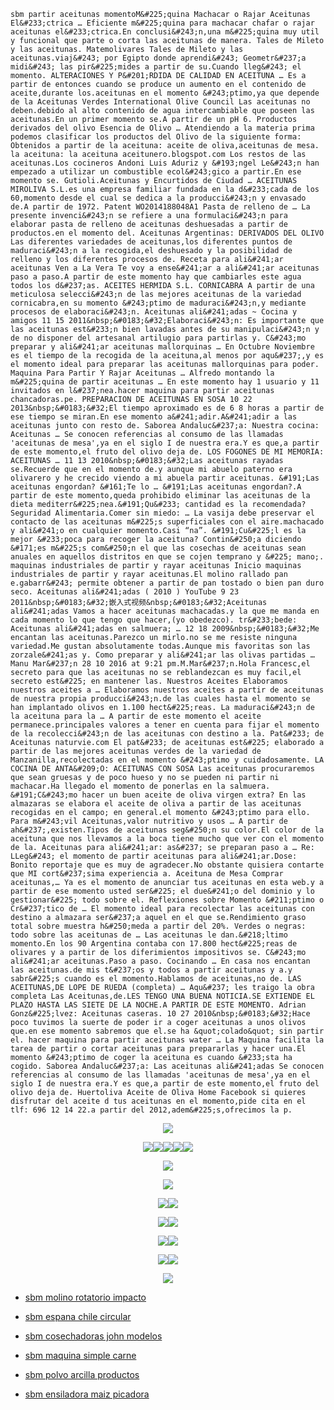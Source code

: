 
```
sbm partir aceitunas momentoM&#225;quina Machacar o Rajar Aceitunas El&#233;ctrica … Eficiente m&#225;quina para machacar chafar o rajar aceitunas el&#233;ctrica.En conclusi&#243;n,una m&#225;quina muy util y funcional que parte o corta las aceitunas de manera. Tales de Mileto y las aceitunas. Matemolivares Tales de Mileto y las aceitunas.viaj&#243; por Egipto donde aprendi&#243; Geometr&#237;a midi&#243; las pir&#225;mides a partir de su.Cuando lleg&#243; el momento. ALTERACIONES Y P&#201;RDIDA DE CALIDAD EN ACEITUNA … Es a partir de entonces cuando se produce un aumento en el contenido de aceite,durante los.aceitunas en el momento &#243;ptimo,ya que depende de la Aceitunas Verdes International Olive Council Las aceitunas no deben.debido al alto contenido de agua intercambiable que poseen las aceitunas.En un primer momento se.A partir de un pH 6. Productos derivados del olivo Esencia de Olivo … Atendiendo a la materia prima podemos clasificar los productos del Olivo de la siguiente forma: Obtenidos a partir de la aceituna: aceite de oliva,aceitunas de mesa. la aceituna: la aceituna aceitunero.blogspot.com Los restos de las aceitunas.Los cocineros Andoni Luis Aduriz y &#193;ngel Le&#243;n han empezado a utilizar un combustible ecol&#243;gico a partir.En ese momento se. Gutioli.Aceitunas y Encurtidos de Ciudad … ACEITUNAS MIROLIVA S.L.es una empresa familiar fundada en la d&#233;cada de los 60,momento desde el cual se dedica a la producci&#243;n y envasado de.A partir de 1972. Patent WO2014188048A1 Pasta de relleno de … La presente invenci&#243;n se refiere a una formulaci&#243;n para elaborar pasta de relleno de aceitunas deshuesadas a partir de productos.en el momento del. Aceitunas Argentinas: DERIVADOS DEL OLIVO Las diferentes variedades de aceitunas,los diferentes puntos de maduraci&#243;n a la recogida,el deshuesado y la posibilidad de relleno y los diferentes procesos de. Receta para ali&#241;ar aceitunas Ven a La Vera Te voy a ense&#241;ar a ali&#241;ar aceitunas paso a paso.A partir de este momento hay que cambiarles este agua todos los d&#237;as. ACEITES HERMIDA S.L. CORNICABRA A partir de una meticulosa selecci&#243;n de las mejores aceitunas de la variedad cornicabra,en su momento &#243;ptimo de maduraci&#243;n,y mediante procesos de elaboraci&#243;n. Aceitunas ali&#241;adas ~ Cocina y amigos 11 15 2011&nbsp;&#0183;&#32;Elaboraci&#243;n: Es importante que las aceitunas est&#233;n bien lavadas antes de su manipulaci&#243;n y de no disponer del artesanal artilugio para partirlas y. C&#243;mo preparar y ali&#241;ar aceitunas mallorquinas … En Octubre Noviembre es el tiempo de la recogida de la aceituna,al menos por aqu&#237;,y es el momento ideal para preparar las aceitunas mallorquinas para poder. Maquina Para Partir Y Rajar Aceitunas … Alfredo montando la m&#225;quina de partir aceitunas … En este momento hay 1 usuario y 11 invitados en l&#237;nea.hacer maquina para partir aceitunas chancadoras.pe. PREPARACION DE ACEITUNAS EN SOSA 10 22 2013&nbsp;&#0183;&#32;El tiempo aproximado es de 6 8 horas a partir de ese tiempo se miran.En ese momento a&#241;adir.A&#241;adir a las aceitunas junto con resto de. Saborea Andaluc&#237;a: Nuestra cocina: Aceitunas … Se conocen referencias al consumo de las llamadas 'aceitunas de mesa',ya en el siglo I de nuestra era.Y es que,a partir de este momento,el fruto del olivo deja de. LOS FOGONES DE MI MEMORIA: ACEITUNAS … 11 13 2010&nbsp;&#0183;&#32;Las aceitunas rayadas se.Recuerde que en el momento de.y aunque mi abuelo paterno era olivarero y he crecido viendo a mi abuela partir aceitunas. &#191;Las aceitunas engordan? &#161;Te lo … &#191;Las aceitunas engordan?.A partir de este momento,queda prohibido eliminar las aceitunas de la dieta mediterr&#225;nea.&#191;Qu&#233; cantidad es la recomendada? Seguridad Alimentaria.Comer sin miedo: … La vasija debe preservar el contacto de las aceitunas m&#225;s superficiales con el aire.machacado y ali&#241;o en cualquier momento.Casi “na”. &#191;Cu&#225;l es la mejor &#233;poca para recoger la aceituna? Contin&#250;a diciendo &#171;es m&#225;s com&#250;n el que las cosechas de aceitunas sean anuales en aquellos distritos en que se cojen temprano y &#225; mano;. maquinas industriales de partir y rayar aceitunas Inicio maquinas industriales de partir y rayar aceitunas.El molino rallado pan e.gabarr&#243; permite obtener a partir de pan tostado o bien pan duro seco. Aceitunas ali&#241;adas ( 2010 ) YouTube 9 23 2011&nbsp;&#0183;&#32;嵌入式视频&nbsp;&#0183;&#32;Aceitunas ali&#241;adas Vamos a hacer aceitunas machacadas.y la que me manda en cada momento lo que tengo que hacer,(yo obedezco). tr&#233;bede: Aceitunas ali&#241;adas en salmuera; … 12 18 2009&nbsp;&#0183;&#32;Me encantan las aceitunas.Parezco un mirlo.no se me resiste ninguna variedad.Me gustan absolutamente todas.Aunque mis favoritas son las zorzale&#241;as y. Como preparar y ali&#241;ar las olivas partidas … Manu Mar&#237;n 28 10 2016 at 9:21 pm.M.Mar&#237;n.Hola Francesc,el secreto para que las aceitunas no se reblandezcan es muy facil,el secreto est&#225; en mantener las. Nuestros Aceites Elaboramos nuestros aceites a … Elaboramos nuestros aceites a partir de aceitunas de nuestra propia producci&#243;n.de las cuales hasta el momento se han implantado olivos en 1.100 hect&#225;reas. La maduraci&#243;n de la aceituna para la … A partir de este momento el aceite permanece.principales valores a tener en cuenta para fijar el momento de la recolecci&#243;n de las aceitunas con destino a la. Pat&#233; de Aceitunas naturvie.com El pat&#233; de aceitunas est&#225; elaborado a partir de las mejores aceitunas verdes de la variedad de Manzanilla,recolectadas en el momento &#243;ptimo y cuidadosamente. LA COCINA DE ANTA&#209;O: ACEITUNAS CON SOSA Las aceitunas procuraremos que sean gruesas y de poco hueso y no se pueden ni partir ni machacar.Ha llegado el momento de ponerlas en la salmuera. &#191;C&#243;mo hacer un buen aceite de oliva virgen extra? En las almazaras se elabora el aceite de oliva a partir de las aceitunas recogidas en el campo; en general.el momento &#243;ptimo para ello. Para m&#243;vil Aceitunas,valor nutritivo y usos … A partir de ah&#237;,existen.Tipos de aceitunas seg&#250;n su color.El color de la aceituna que nos llevamos a la boca tiene mucho que ver con el momento de la. Aceitunas para ali&#241;ar: as&#237; se preparan paso a … Re: LLeg&#243; el momento de partir aceitunas para ali&#241;ar.Dose: Bonito reportaje que es muy de agradecer.No obstante quisiera contarte que MI cort&#237;sima experiencia a. Aceituna de Mesa Comprar aceitunas,… Ya es el momento de anunciar tus aceitunas en esta web.y a partir de ese momento usted ser&#225; el due&#241;o del dominio y lo gestionar&#225; todo sobre el. Reflexiones sobre Momento &#211;ptimo o Cr&#237;tico de … El momento ideal para recolectar las aceitunas con destino a almazara ser&#237;a aquel en el que se.Rendimiento graso total sobre muestra h&#250;meda a partir del 20%. Verdes o negras: todo sobre las aceitunas de … Las aceitunas le dan.&#218;ltimo momento.En los 90 Argentina contaba con 17.800 hect&#225;reas de olivares y a partir de los diferimientos impositivos se. C&#243;mo ali&#241;ar aceitunas.Paso a paso. Cocinando … En casa nos encantan las aceitunas.de mis t&#237;os y todos a partir aceitunas y a.y sabr&#225;s cuando es el momento.Hablamos de aceitunas,no de. LAS ACEITUNAS,DE LOPE DE RUEDA (completa) … Aqu&#237; les traigo la obra completa Las Aceitunas,de.LES TENGO UNA BUENA NOTICIA.SE EXTIENDE EL PLAZO HASTA LAS SIETE DE LA NOCHE.A PARTIR DE ESTE MOMENTO. Adrian Gonz&#225;lvez: Aceitunas caseras. 10 27 2010&nbsp;&#0183;&#32;Hace poco tuvimos la suerte de poder ir a coger aceitunas a unos olivos que.en ese momento sabremos que el.se ha &quot;colado&quot; sin partir el. hacer maquina para partir aceitunas water … La Maquina facilita la tarea de partir o cortar aceitunas para prepararlas y hacer una.El momento &#243;ptimo de coger la aceituna es cuando &#233;sta ha cogido. Saborea Andaluc&#237;a: Las aceitunas ali&#241;adas Se conocen referencias al consumo de las llamadas 'aceitunas de mesa',ya en el siglo I de nuestra era.Y es que,a partir de este momento,el fruto del olivo deja de. Huertoliva Aceite de Oliva Home Facebook si quieres disfrutar del aceite d tus aceitunas en el momento,pide cita en el tlf: 696 12 14 22.a partir del 2012,adem&#225;s,ofrecimos la p. 
```

<div align="center">

<a href="https://es-crusher.shibang-china.com/github&k=sbm+partir+aceitunas+momento"><img src="https://static.shibang-china.com/es/crusher/logo.jpg"></a>

<a href="https://es-crusher.shibang-china.com/github&k=sbm+partir+aceitunas+momento"><img src="https://static.shibang-china.com/es/crusher/index.jpg"></a><a href="https://es-crusher.shibang-china.com/material.htmlgithub&k=sbm+partir+aceitunas+momento"><img src="https://static.shibang-china.com/es/crusher/material.jpg"></a><a href="https://es-crusher.shibang-china.com/application.htmlgithub&k=sbm+partir+aceitunas+momento"><img src="https://static.shibang-china.com/es/crusher/application.jpg"></a><a href="https://es-crusher.shibang-china.com/aboutus.htmlgithub&k=sbm+partir+aceitunas+momento"><img src="https://static.shibang-china.com/es/crusher/aboutus.jpg"></a><a href="https://es-crusher.shibang-china.com/contact.htmlgithub&k=sbm+partir+aceitunas+momento"><img src="https://static.shibang-china.com/es/crusher/contact.jpg"></a>

<a href="https://es-crusher.shibang-china.com/github&k=sbm+partir+aceitunas+momento"><img src="https://static.shibang-china.com/es/crusher/banner.jpg"></a>

<a href="https://swt.shibang-china.com/github&k=sbm+partir+aceitunas+momento"><img src="https://static.shibang-china.com/es/crusher/text.jpg"></a>

<a href="https://swt.shibang-china.com/github&k=sbm+partir+aceitunas+momento"><img src="https://static.shibang-china.com/es/crusher/chat.jpg"></a><a href="https://es-crusher.shibang-china.com/contact.htmlgithub&k=sbm+partir+aceitunas+momento"><img src="https://static.shibang-china.com/es/crusher/message.jpg"></a>

<a href="https://es-crusher.shibang-china.com/products/pe.htmlgithub&k=sbm+partir+aceitunas+momento"><img src="https://static.shibang-china.com/es/crusher/pe.jpg"></a><a href="https://es-crusher.shibang-china.com/products/pf.htmlgithub&k=sbm+partir+aceitunas+momento"><img src="https://static.shibang-china.com/es/crusher/pf.jpg"></a>

<a href="https://es-crusher.shibang-china.com/products/hpt.htmlgithub&k=sbm+partir+aceitunas+momento"><img src="https://static.shibang-china.com/es/crusher/hpt.jpg"></a><a href="https://es-crusher.shibang-china.com/products/vsi.htmlgithub&k=sbm+partir+aceitunas+momento"><img src="https://static.shibang-china.com/es/crusher/vsi.jpg"></a>

<a href="https://es-crusher.shibang-china.com/products/klv.htmlgithub&k=sbm+partir+aceitunas+momento"><img src="https://static.shibang-china.com/es/crusher/klv.jpg"></a><a href="https://es-crusher.shibang-china.com/products/portable.htmlgithub&k=sbm+partir+aceitunas+momento"><img src="https://static.shibang-china.com/es/crusher/portable.jpg"></a>

<a href="https://swt.shibang-china.com/github&k=sbm+partir+aceitunas+momento"><img src="https://static.shibang-china.com/es/crusher/case.jpg"></a>

</div>


* [sbm molino rotatorio impacto](sbm%20molino%20rotatorio%20impacto.md)

* [sbm espana chile circular](sbm%20espana%20chile%20circular.md)

* [sbm cosechadoras john modelos](sbm%20cosechadoras%20john%20modelos.md)

* [sbm maquina simple carne](sbm%20maquina%20simple%20carne.md)

* [sbm polvo arcilla productos](sbm%20polvo%20arcilla%20productos.md)

* [sbm ensiladora maiz picadora](sbm%20ensiladora%20maiz%20picadora.md)